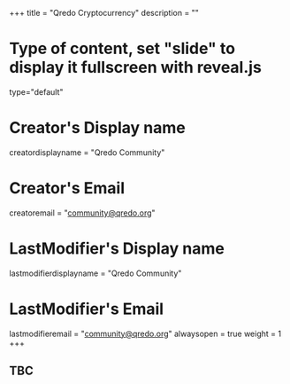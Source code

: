 +++
title = "Qredo Cryptocurrency"
description = ""
# Type of content, set "slide" to display it fullscreen with reveal.js
type="default"
# Creator's Display name
creatordisplayname = "Qredo Community"
# Creator's Email
creatoremail = "community@qredo.org"
# LastModifier's Display name
lastmodifierdisplayname = "Qredo Community"
# LastModifier's Email
lastmodifieremail = "community@qredo.org"
alwaysopen = true
weight = 1
+++
## TBC
